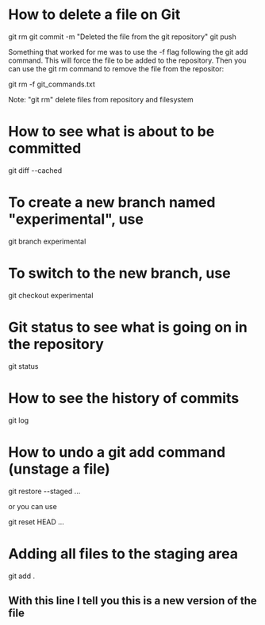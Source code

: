 # How to delete a file on Git

git rm <file>
git commit -m "Deleted the file from the git repository"
git push

Something that worked for me was to use the -f flag following the git add command. This will force the file to be added to the repository. Then you can use the git rm command to remove the file from the repositor:

git rm -f git_commands.txt

Note: "git rm" delete files from repository and filesystem

# How to see what is about to be committed

git diff --cached

# To create a new branch named "experimental", use

git branch experimental

# To switch to the new branch, use

git checkout experimental

# Git status to see what is going on in the repository

git status

# How to see the history of commits

git log

# How to undo a git add command (unstage a file)

git restore --staged <file>...

or you can use 

git reset HEAD <file>...

# Adding all files to the staging area

git add .

## With this line I tell you this is a new version of the file